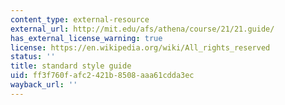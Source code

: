 ```yaml
---
content_type: external-resource
external_url: http://mit.edu/afs/athena/course/21/21.guide/
has_external_license_warning: true
license: https://en.wikipedia.org/wiki/All_rights_reserved
status: ''
title: standard style guide
uid: ff3f760f-afc2-421b-8508-aaa61cdda3ec
wayback_url: ''
---
```

